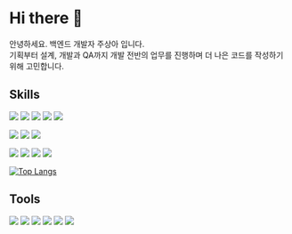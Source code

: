 # Hi there 👋
안녕하세요. 백엔드 개발자 주상아 입니다.<br/>
기획부터 설계, 개발과 QA까지 개발 전반의 업무를 진행하며 더 나은 코드를 작성하기 위해 고민합니다.

## Skills
<p>
  <img src="https://img.shields.io/badge/JAVA-6db33f?style=for-the-badge&logo=java&logoColor=white">
  <img src="https://img.shields.io/badge/SpringBoot-6db33f?style=for-the-badge&logo=springboot&logoColor=white">
  <img src="https://img.shields.io/badge/springsecurity-6db33f?style=for-the-badge&logo=springsecurity&logoColor=white">
  <img src="https://img.shields.io/badge/PHP-777BB4?style=for-the-badge&logo=php&logoColor=white">
  <img src="https://img.shields.io/badge/tomcat-f8dc75?style=for-the-badge&logo=apachetomcat&logoColor=black">
</p>

<p>
  <img src="https://img.shields.io/badge/javascript-f7df1e?style=for-the-badge&logo=javascript&logoColor=black">
  <img src="https://img.shields.io/badge/react-61dafb?style=for-the-badge&logo=react&logoColor=black">
  <img src="https://img.shields.io/badge/TypeScript-3178C6?style=for-the-badge&logo=typescript&logoColor=white">
</p>

<p>
  <img src="https://img.shields.io/badge/MySQL-4479A1?style=for-the-badge&logo=MySQL&logoColor=white">
  <img src="https://img.shields.io/badge/mariadb-003545?style=for-the-badge&logo=mariadb&logoColor=white">
  <img src="https://img.shields.io/badge/mongodb-47a248?style=for-the-badge&logo=mongodb&logoColor=white">
  <img src="https://img.shields.io/badge/redis-dc382d?style=for-the-badge&logo=redis&logoColor=white">
</p>

[![Top Langs](https://github-readme-stats.vercel.app/api/top-langs/?username=888pocket&layout=compact)](https://github.com/anuraghazra/github-readme-stats)

## Tools
<p>
  <img src="https://img.shields.io/badge/github-181717?style=for-the-badge&logo=github&logoColor=white">
  <img src="https://img.shields.io/badge/figma-f24e1e?style=for-the-badge&logo=figma&logoColor=white">
  <img src="https://img.shields.io/badge/aws-232f3e?style=for-the-badge&logo=amazonaws&logoColor=white">
  <img src="https://img.shields.io/badge/gmail-ea4335?style=for-the-badge&logo=gmail&logoColor=white">
  <img src="https://img.shields.io/badge/slack-4a154b?style=for-the-badge&logo=slack&logoColor=white">
  <img src="https://img.shields.io/badge/jira-0052cc?style=for-the-badge&logo=jira&logoColor=white">
</p>

<!--
**888pocket/888pocket** is a ✨ _special_ ✨ repository because its `README.md` (this file) appears on your GitHub profile.

Here are some ideas to get you started:

- 🔭 I’m currently working on ...
- 🌱 I’m currently learning ...
- 👯 I’m looking to collaborate on ...
- 🤔 I’m looking for help with ...
- 💬 Ask me about ...
- 📫 How to reach me: ...
- 😄 Pronouns: ...
- ⚡ Fun fact: ...
-->
